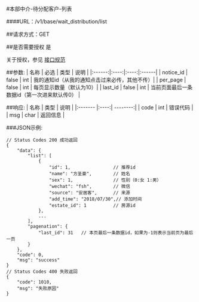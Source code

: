 #本部中介-待分配客户-列表

####URL：/v1/base/wait_distribution/list

##请求方式：GET

##是否需要授权
是

关于授权，参见 [接口规范][1]

##参数:
| 名称 | 必选 | 类型 | 说明 |
|:------:|:----:|:----:|:------|
| notice_id | false | int | 我的通知id（从我的通知点击过来必传，其他不传）|
| per_page | false | int | 每页显示数量（默认为10）|
| last_id  | false | int | 当前页面最后一条数据id（第一次进来默认传0） |

##响应:
| 名称  | 类型  | 说明 |
|:------- |:----:| --------:|
| code    | int  |  错误代码 |
| msg     | char |  返回信息 |

###JSON示例:
```
// Status Codes 200 成功返回
{
    "data": {
        "list": [
            {
                "id": 1,                // 推荐id
                "name": "方圣豪",        // 姓名
                "sex": 1,               // 性别（0:女 1:男）
                "wechat": "fsh",        // 微信
                "source": "安居客",      // 来源
                "add_time": "2018/07/30",// 添加时间
                "estate_id": 1          // 房源id
            },
            ...
        ],
        "pagenation": {
            "last_id": 31   // 本页最后一条数据id，如果为-1则表示当前页为最后一页
        }
    },
    "code": 0,
    "msg": "success"
}
// Status Codes 400 失败返回
{
    "code": 1010,
    "msg": "失败原因"
}
```
[1]: ../read/auth.html